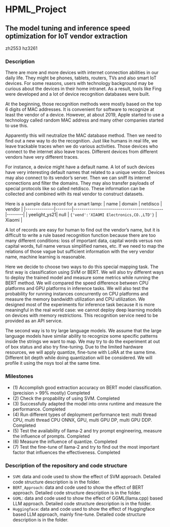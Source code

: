 # HPML_Project
## The model tuning and inference speed optimization for IoT vendor extraction
zh2553
hz3261

### Description
There are more and more devices with internet connection abilities in our daily life. They might be phones, tablets, routers, TVs and also smart IoT devices. For some reasons, users with technology background may be curious about the devices in their home intranet. As a result, tools like Fing were developed and a lot of device recognition databases were built.

At the beginning, those recognition methods were mostly based on the top 6 digits of MAC addresses. It is convenient for software to recognize at least the vendor of a device. However, at about 2019, Apple started to use a technology called random MAC address and many other companies started to use this.

Apparently this will neutralize the MAC database method. Then we need to find out a new way to do the recognition. Just like humans in real life, we leave trackable traces when we do various activities. Those devices who connect to the internet also leave traces.
Different devices from different vendors have very different traces.

For instance, a device might have a default name. A lot of such devices have very interesting default names that related to a unique vendor. Devices may also connect to its vendor’s server. Then we can sniff its internet connections and filter the domains. They may also transfer payloads of special protocols like so called netdisco. These information can be collected and combined with its real vendor to construct datasets.

Here is a sample data record for a smart lamp:
| name         | domain | netdisco                                   | vendor |
|--------------|--------|--------------------------------------------|--------|
| yeelight_ys21| null   | `{'vend':'XIAOMI Electronics,CO.,LTD'}`    | Xiaomi |

A lot of records are easy for human to find out the vendor’s name, but it is difficult to write a rule based recognition function because there are too many different conditions: loss of important data, capital words versus non capital words, full name versus simplified names, etc. If we need to map the relations of those vague but sufficient information with the very vendor name, machine learning is reasonable.

Here we decide to choose two ways to do this special mapping task. The first way is classification using SVM or BERT. We will also try different ways to deploy the trained model and measure some metrics while running the BERT method. We will compared the speed difference between CPU platforms and GPU platforms in inference tasks. We will also test the probability for running instances concurrently on CPU platforms and measure the memory bandwidth utilization and CPU utilization. We designed most of the experiments for inference task because it is more meaningful in the real world case: we cannot deploy deep learning models on devices with memory restrictions. This recognition service need to be provided as an API service.

The second way is to try large language models. We assume that the large language models have similar ability to recognize some specific patterns inside the strings we want to map. We may try to do the experiment at out of box status and also try fine-tuning. Due to the limited hardware resources, we will apply quantize, fine-tune with LoRA at the same time. Different bit depth while doing quantization will be considered. We will profile it using the nsys tool at the same time.

### Milestones
- (1) Accomplish good extraction accuracy on BERT model classification. (precision > 99% mostly) Completed
- (2) Check the propability of using SVM. Completed
- (3) Successfully adapted the model into onnx runtime and measure the performance. Completed
- (4) Run different types of deployment performance test: multi thread CPU, multi thread CPU ONNX, GPU, multi GPU DP, multi GPU DDP. Completed
- (5) Test the availability of llama-2 and try prompt engineering, measure the influence of prompts. Completed
- (6) Measure the influence of quantize. Completed
- (7) Test the fine-tune of llama-2 and try to find out the most important factor that influences the effectiveness. Completed

### Description of the repository and code structure
- `SVM`: data and code used to show the effect of SVM approach. Detailed code structure description is in the folder.
- `BERT_Approach`: data and code used to show the effect of BERT approach. Detailed code structure description is in the folder.
- `GGML`: data and code used to show the effect of GGML(llama.cpp) based LLM approach. Detailed code structure description is in the folder.
- `Huggingface`: data and code used to show the effect of Huggingface based LLM approach, mainly fine-tune. Detailed code structure description is in the folder.
